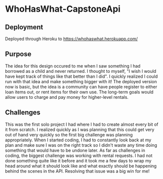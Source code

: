 # WhoHasWhat-CapstoneApi
  
## Deployment
  Deployed through Heroku to https://whohaswhat.herokuapp.com/
  
## Purpose
  The idea for this design occured to me when I saw something I had borrowed as a child and never returned. I thought to myself, "I wish I would have kept track of things like that better than I did". I quickly realized I could run with that idea and make something bigger with it! The deployed version now is basic, but the idea is a community can have people register to either loan items out, or rent items for their own use. The long-term goals would allow users to charge and pay money for higher-level rentals.

## Challenges
  This was the first solo project I had where I had to create almost every bit of it from scratch. I realized quickly as I was planning that this could get very out of hand very quickly so the first big challenge was planning appropriately. When I started coding, I had to constantly look back at my plan and make sure I was on the right track so I didn't waste any time doing something that would have to be undone later. As far as challenges in coding, the biggest challenge was working with rental requests. I had not done something quite like it before and it took me a few days to wrap my head around what it should look like and what exactly should be happening behind the scenes in the API. Resolving that issue was a big win for me!
  
